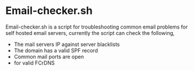 # Email-checker.sh

Email-checker.sh is a script for troubleshooting common email problems for self hosted email servers, currently the script can check the following,

- The mail servers IP against server blacklists
- The domain has a valid SPF record
- Common mail ports are open
- for valid FCrDNS


